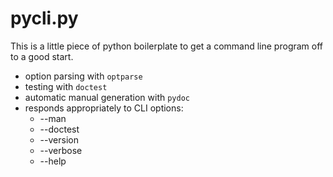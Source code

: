 
# pycli.py

This is a little piece of python boilerplate to get a command line program off to a good start.

* option parsing with `optparse`
* testing with `doctest`
* automatic manual generation with `pydoc`
* responds appropriately to CLI options:
    - --man
    - --doctest
    - --version
    - --verbose
    - --help
